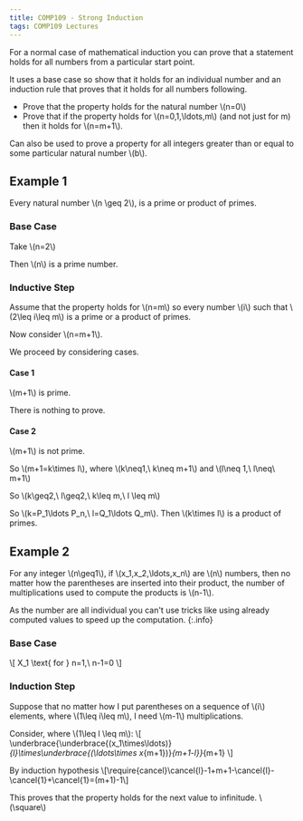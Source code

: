 ```yaml
---
title: COMP109 - Strong Induction
tags: COMP109 Lectures
---
```

For a normal case of mathematical induction you can prove that a statement holds for all numbers from a particular start point. 

It uses a base case so show that it holds for an individual number and an induction rule that proves that it holds for all numbers following.

* Prove that the property holds for the natural number \\(n=0\\)
* Prove that if the property holds for \\(n=0,1,\\ldots,m\\) (and not just for m) then it holds for \\(n=m+1\\).

Can also be used to prove a property for all integers greater than or equal to some particular natural number \\(b\\).

## Example 1
Every natural number \\(n \\geq 2\\), is a prime or product of primes.

### Base Case
Take \\(n=2\\)

Then \\(n\\) is a prime number.

### Inductive Step
Assume that the property holds for \\(n=m\\) so every number \\(i\\) such that \\(2\\leq i\\leq m\\) is a prime or a product of primes. 

Now consider \\(n=m+1\\).

We proceed by considering cases.

#### Case 1
\\(m+1\\) is prime.

There is nothing to prove.

#### Case 2
\\(m+1\\) is not prime.

So \\(m+1=k\\times l\\), where \\(k\\neq1,\\ k\\neq m+1\\) and \\(l\\neq 1,\\ l\\neq\\ m+1\\)

So \\(k\\geq2,\\ l\\geq2,\\ k\\leq m,\\ l \\leq m\\)

So \\(k=P_1\\ldots P_n,\\ l=Q_1\\ldots Q_m\\). Then \\(k\\times l\\) is a product of primes.

## Example 2
For any integer \\(n\\geq1\\), if \\(x_1,x_2,\\ldots,x_n\\) are \\(n\\) numbers, then no matter how the parentheses are inserted into their product, the number of multiplications used to compute the products is \\(n-1\\).

As the number are all individual you can't use tricks like using already computed values to speed up the computation.
{:.info}

### Base Case
\\[
X_1 \\text{ for } n=1,\\ n-1=0
\\]

### Induction Step
Suppose that no matter how I put parentheses on a sequence of \\(i\\) elements, where \\(1\\leq i\\leq m\\), I need \\(m-1\\) multiplications. 

Consider, where \\(1\\leq l \\leq m\\):
\\[
\\underbrace{\\underbrace{(x_1\\times\\ldots)}_{l}\\times\\underbrace{(\\ldots\\times x_{m+1})}_{m+1-l}}_{m+1}
\\]

By induction hypothesis
\\[\\require{cancel}\\cancel{l}-1+m+1-\\cancel{l}-\\cancel{1}+\\cancel{1}=(m+1)-1\\]

This proves that the property holds for the next value to infinitude. \\(\\square\\)
